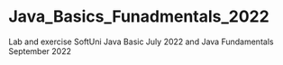 # Java_Basics_Funadmentals_2022
Lab and exercise SoftUni Java Basic July 2022 and Java Fundamentals September 2022
